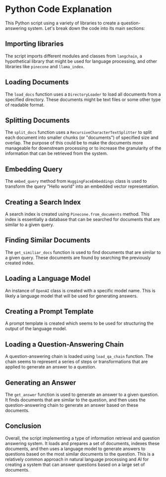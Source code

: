 # Python Code Explanation

This Python script using a variety of libraries to create a question-answering system. Let's break down the code into its main sections:

## Importing libraries
The script imports different modules and classes from `langchain`, a hypothetical library that might be used for language processing, and other libraries like `pinecone` and `llama_index`.

## Loading Documents
The `load_docs` function uses a `DirectoryLoader` to load all documents from a specified directory. These documents might be text files or some other type of readable format. 

## Splitting Documents
The `split_docs` function uses a `RecursiveCharacterTextSplitter` to split each document into smaller chunks (or "documents") of specified size and overlap. The purpose of this could be to make the documents more manageable for downstream processing or to increase the granularity of the information that can be retrieved from the system.

## Embedding Query
The `embed_query` method from `HuggingFaceEmbeddings` class is used to transform the query "Hello world" into an embedded vector representation. 

## Creating a Search Index
A search index is created using `Pinecone.from_documents` method. This index is essentially a database that can be searched for documents that are similar to a given query.

## Finding Similar Documents
The `get_similiar_docs` function is used to find documents that are similar to a given query. These documents are found by searching the previously created index.

## Loading a Language Model
An instance of `OpenAI` class is created with a specific model name. This is likely a language model that will be used for generating answers.

## Creating a Prompt Template
A prompt template is created which seems to be used for structuring the output of the language model.

## Loading a Question-Answering Chain
A question-answering chain is loaded using `load_qa_chain` function. The chain seems to represent a series of steps or transformations that are applied to generate an answer to a question.

## Generating an Answer
The `get_answer` function is used to generate an answer to a given question. It finds documents that are similar to the question, and then uses the question-answering chain to generate an answer based on these documents.

## Conclusion
Overall, the script implementing a type of information retrieval and question answering system. It loads and prepares a set of documents, indexes these documents, and then uses a language model to generate answers to questions based on the most similar documents to the question. This is a relatively common approach in natural language processing and AI for creating a system that can answer questions based on a large set of documents.
